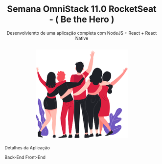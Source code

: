 <h1 align="center">
Semana OmniStack 11.0 RocketSeat - ( Be the Hero )
</h1>
<p align="center">
Desenvolviemto de uma aplicação completa com NodeJS + React + React Native
  </p>

<h2 align="center">
<img src=".github/heroes.png" width="300" ></img>
</h2>

Detalhes da Aplicação

Back-End
Front-End
